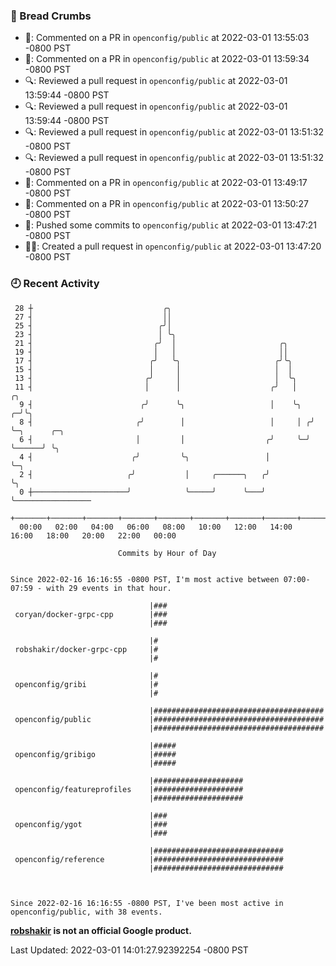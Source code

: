 ### 🍞 Bread Crumbs

 * 💬: Commented on a PR in  `openconfig/public` at 2022-03-01 13:55:03 -0800 PST
 * 💬: Commented on a PR in  `openconfig/public` at 2022-03-01 13:59:34 -0800 PST
 * 🔍: Reviewed a pull request in  `openconfig/public` at 2022-03-01 13:59:44 -0800 PST
 * 🔍: Reviewed a pull request in  `openconfig/public` at 2022-03-01 13:59:44 -0800 PST
 * 🔍: Reviewed a pull request in  `openconfig/public` at 2022-03-01 13:51:32 -0800 PST
 * 🔍: Reviewed a pull request in  `openconfig/public` at 2022-03-01 13:51:32 -0800 PST
 * 💬: Commented on a PR in  `openconfig/public` at 2022-03-01 13:49:17 -0800 PST
 * 💬: Commented on a PR in  `openconfig/public` at 2022-03-01 13:50:27 -0800 PST
 * 🚢: Pushed some commits to `openconfig/public` at 2022-03-01 13:47:21 -0800 PST
 * ✍🏼: Created a pull request in `openconfig/public` at 2022-03-01 13:47:20 -0800 PST

### 🕘 Recent Activity
```
 28 ┼                             ╭╮
 27 ┤                             ││
 25 ┤                            ╭╯│
 23 ┤                            │ ╰╮
 21 ┤                           ╭╯  │                       ╭╮
 19 ┤                           │   │                       ││
 17 ┤                          ╭╯   ╰╮                     ╭╯╰╮
 15 ┤                          │     │                     │  │
 13 ┤                         ╭╯     │                     │  ╰╮
 11 ┤                         │      │                    ╭╯   │     ╭╮
  9 ┤                        ╭╯      ╰╮                   │    ╰╮  ╭─╯╰╮
  8 ┤                       ╭╯        │                   │     │ ╭╯   ╰─╮      ╭─╮
  6 ┤                       │         │                  ╭╯     ╰─╯      ╰──────╯ ╰╮
  4 ┤                      ╭╯         ╰╮                 │                         ╰─╮
  2 ┤                     ╭╯           │     ╭──────╮   ╭╯                           ╰╮
  0 ┼─────────────────────╯            ╰─────╯      ╰───╯                             ╰─────────────────
    +───────+───────+───────+───────+───────+───────+───────+───────+───────+───────+───────+───────+────
  00:00   02:00   04:00   06:00   08:00   10:00   12:00   14:00   16:00   18:00   20:00   22:00   00:00   

						Commits by Hour of Day


Since 2022-02-16 16:16:55 -0800 PST, I'm most active between 07:00-07:59 - with 29 events in that hour.

```



```
                               |###
 coryan/docker-grpc-cpp        |###
                               |###

                               |#
 robshakir/docker-grpc-cpp     |#
                               |#

                               |#
 openconfig/gribi              |#
                               |#

                               |######################################
 openconfig/public             |######################################
                               |######################################

                               |#####
 openconfig/gribigo            |#####
                               |#####

                               |####################
 openconfig/featureprofiles    |####################
                               |####################

                               |###
 openconfig/ygot               |###
                               |###

                               |#############################
 openconfig/reference          |#############################
                               |#############################



Since 2022-02-16 16:16:55 -0800 PST, I've been most active in openconfig/public, with 38 events.

```
**[robshakir](mailto:robjs@google.com) is not an official Google product.**  


Last Updated: 2022-03-01 14:01:27.92392254 -0800 PST
